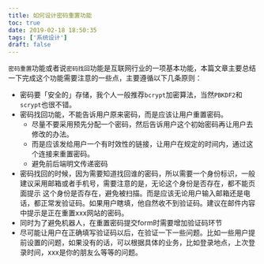 ```yaml
---
title: 如何设计密码重置功能
toc: true
date: 2019-02-18 18:50:35
tags: ['系统设计']
draft: false
---
```


`密码重置`功能或者说`密码找回`功能是互联网行业的一项基本功能，本篇文章主要总结一下完成这个功能需要注意的一些点，主要遵循以下几条原则：

- 密码要「安全的」存储，我个人一般推荐`bcrypt`加密算法，当然`PBKDF2`和`scrypt`也很不错。
- 密码找回功能，不能告诉用户原来密码，而是应该让用户重置密码。
    - 尽量不要采用预先分配一个密码，然后告诉用户这个初始密码再让用户去修改的办法。
    - 而是应该发给用户一个有时效性的链接，让用户在规定的时间内，通过这个连接来重置密码。
    - 避免前后端明文传递密码
- 密码找回的时候，因为需要知道找回谁的密码，所以需要一个身份标识，一般建议采用邮箱或者手机号，需要注意的是，无论这个身份是否存在，都不能页面提示
这个身份是否存在，避免被扫描。而是应该无论用户输入邮箱还是电话，都正常发验证码。如果用户瞎填，他自然收不到验证码。建议在邮件内容中提示是正在重置xxx网站的密码。
- 同时为了避免机器人，在重置密码提交form时需要增加验证码环节
- 尽可能让用户在正确填写验证码以后，在验证一下一些问题。比如一些用户提前设置的问题，如果没有的话，可以根据具体的业务，比如登录地点，上次登录时间，xxx是你的朋友么等等的问题。


